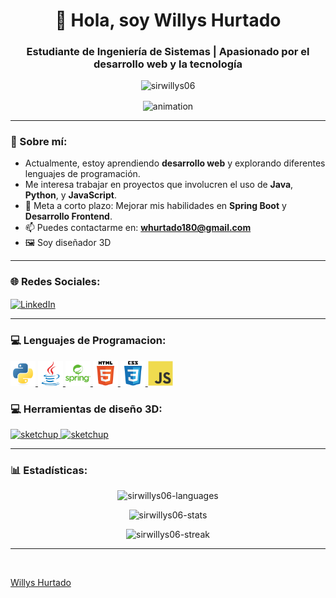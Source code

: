 <h1 align="center">👋 Hola, soy Willys Hurtado</h1>
<h3 align="center">Estudiante de Ingeniería de Sistemas | Apasionado por el desarrollo web y la tecnología</h3>

<p align="center">
  <img src="https://komarev.com/ghpvc/?username=sirwillys06&label=Visitas%20al%20perfil&color=0e75b6&style=flat" alt="sirwillys06" />
</p>

<p align="center">
  <img align="center" src="https://media0.giphy.com/media/v1.Y2lkPTc5MGI3NjExZGFwc3YyZmk5NDBmbHg3ZjF4MTN6aXI0cW1uaWtkdWZtZDZlYjV0cSZlcD12MV9pbnRlcm5hbF9naWZfYnlfaWQmY3Q9Zw/bGgsc5mWoryfgKBx1u/giphy.webp" alt="animation" width="300"/>
</p>

---

### 🌱 Sobre mí:

- Actualmente, estoy aprendiendo **desarrollo web** y explorando diferentes lenguajes de programación.
- Me interesa trabajar en proyectos que involucren el uso de **Java**, **Python**, y **JavaScript**.
- 🎯 Meta a corto plazo: Mejorar mis habilidades en **Spring Boot** y **Desarrollo Frontend**.
- 📫 Puedes contactarme en: **whurtado180@gmail.com**
- 🖼️ Soy diseñador 3D

---

### 🌐 Redes Sociales:

<p align="left">
  <a href="https://www.linkedin.com/in/willys-hurtado/" target="_blank">
    <img align="center" src="https://cdn-icons-png.flaticon.com/128/2111/2111463.png" alt="LinkedIn" height="30" width="40" />
  </a>
</p>

---

### 💻 Lenguajes de Programacion:

<p align="left">
  <a href="https://www.python.org" target="_blank" rel="noreferrer">
    <img src="https://raw.githubusercontent.com/devicons/devicon/master/icons/python/python-original.svg" alt="python" width="40" height="40" />
  </a> 
  <a href="https://www.java.com" target="_blank" rel="noreferrer">
    <img src="https://raw.githubusercontent.com/devicons/devicon/master/icons/java/java-original.svg" alt="java" width="40" height="40" />
  </a>
  <a href="https://spring.io/projects/spring-boot" target="_blank" rel="noreferrer">
    <img src="https://raw.githubusercontent.com/devicons/devicon/master/icons/spring/spring-original-wordmark.svg" alt="spring boot" width="40" height="40" />
  </a>
  <a href="https://www.w3.org/html/" target="_blank" rel="noreferrer">
    <img src="https://raw.githubusercontent.com/devicons/devicon/master/icons/html5/html5-original-wordmark.svg" alt="html5" width="40" height="40" />
  </a>
  <a href="https://www.w3schools.com/css/" target="_blank" rel="noreferrer">
    <img src="https://raw.githubusercontent.com/devicons/devicon/master/icons/css3/css3-original-wordmark.svg" alt="css3" width="40" height="40" />
  </a>
  <a href="https://developer.mozilla.org/en-US/docs/Web/JavaScript" target="_blank" rel="noreferrer">
    <img src="https://raw.githubusercontent.com/devicons/devicon/master/icons/javascript/javascript-original.svg" alt="javascript" width="40" height="40" />
  </a>



### 💻 Herramientas de diseño 3D:

<p align="left">
 
  <a href="https://www.sketchup.com/" target="_blank" rel="noreferrer">
    <img src="https://encrypted-tbn0.gstatic.com/images?q=tbn:ANd9GcTghae5CWWtW718wlqKHNW4GDy8ZVHSs72B3g&s" alt="sketchup" width="40" height="40" />
  </a>
    <a href="https://www.chaos.com/es/vray/sketchup?srsltid=AfmBOorRN4q3tDmjtKZCJnbWrACycGdFP5E9o1qxX-A4MRYA69nZT2_3" target="_blank" rel="noreferrer">
    <img src="https://seeklogo.com/images/V/v-ray-logo-DF91C4C99D-seeklogo.com.png" alt="sketchup" width="40" height="40" />
  </a>
</p>


---

### 📊 Estadísticas:

<p align="center">
  <img src="https://github-readme-stats.vercel.app/api/top-langs?username=sirwillys06&show_icons=true&locale=en&bg_color=0d1117&text_color=ffffff&layout=compact" alt="sirwillys06-languages" />
</p>

<p align="center">
  <img src="https://github-readme-stats.vercel.app/api?username=sirwillys06&show_icons=true&locale=en&bg_color=0d1117&text_color=ffffff" alt="sirwillys06-stats" />
</p>

<p align="center">
  <img src="https://github-readme-streak-stats.herokuapp.com/?user=sirwillys06&theme=dark&background=0d1117&date_format=M%20j%5B%2C%20Y%5D" alt="sirwillys06-streak" />
</p>

---

<p align="left">
  <a href="https://twitter.com/" target="_blank"><img
      src="https://img.shields.io/twitter/follow/?logo=twitter&style=for-the-badge" alt="" /></a>
</p>

[Willys Hurtado](https://github.com/Sirwillys06)


